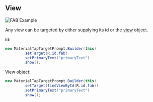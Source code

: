 ## View

![FAB Example](assets/example_FAB.png)

Any view can be targeted by either supplying its id or the <a href="https://developer.android.com/reference/android/view/View.html" target="blank">view</a> object.

Id:

```java
new MaterialTapTargetPrompt.Builder(this)
        .setTarget(R.id.fab)
        .setPrimaryText("primaryText")
        .show();
```

View object:

```java
new MaterialTapTargetPrompt.Builder(this)
        .setTarget(findViewById(R.id.fab))
        .setPrimaryText("primaryText")
        .show();
```
